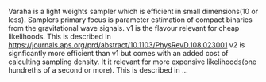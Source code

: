 Varaha is a light weights sampler which is efficient in small dimensions(10 or less). Samplers primary focus is parameter estimation of compact binaries from the gravitational wave signals.
v1 is the flavour relevant for cheap likelihoods. This is described in https://journals.aps.org/prd/abstract/10.1103/PhysRevD.108.023001
v2 is signficantly more efficient than v1 but comes with an added cost of calculting sampling density. It it relevant for more expensive likelihoods(one hundreths of a second or more). This is described in ...
